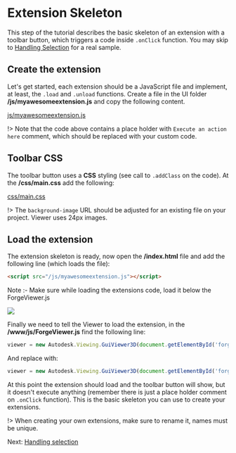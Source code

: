 # Extension Skeleton

This step of the tutorial describes the basic skeleton of an extension with a toolbar button, which triggers a code inside `.onClick` function. You may skip to [Handling Selection](viewer/extensions/selection) for a real sample.

## Create the extension

Let's get started, each extension should be a JavaScript file and implement, at least, the `.load` and `.unload` functions. Create a file in the UI folder **/js/myawesomeextension.js** and copy the following content. 

[js/myawesomeextension.js](_snippets/extensions/js/myawesomeextension.js ':include :type=code javascript')

!> Note that the code above contains a place holder with `Execute an action here` comment, which should be replaced with your custom code.

## Toolbar CSS

The toolbar button uses a **CSS** styling (see call to `.addClass` on the code). At the **/css/main.css** add the following:

[css/main.css](_snippets/extensions/css/main.1.css ':include :type=code css')

!> The `background-image` URL should be adjusted for an existing file on your project. Viewer uses 24px images.

## Load the extension

The extension skeleton is ready, now open the **/index.html** file and add the following line (which loads the file):

```html
<script src="/js/myawesomeextension.js"></script>
```

Note :-   Make sure while loading the extensions <scripts> code, load it below the ForgeViewer.js 

![](_media/forge/extension_example.png)



Finally we need to tell the Viewer to load the extension, in the **/www/js/ForgeViewer.js** find the following line:

```javascript
viewer = new Autodesk.Viewing.GuiViewer3D(document.getElementById('forgeViewer'));
```

And replace with:

```javascript
viewer = new Autodesk.Viewing.GuiViewer3D(document.getElementById('forgeViewer'), { extensions: ['MyAwesomeExtension'] });
```

At this point the extension should load and the toolbar button will show, but it doesn't execute anything (remember there is just a place holder comment on `.onClick` function). This is the basic skeleton you can use to create your extensions. 

!> When creating your own extensions, make sure to rename it, names must be unique. 


Next: [Handling selection](viewer/extensions/selection)
